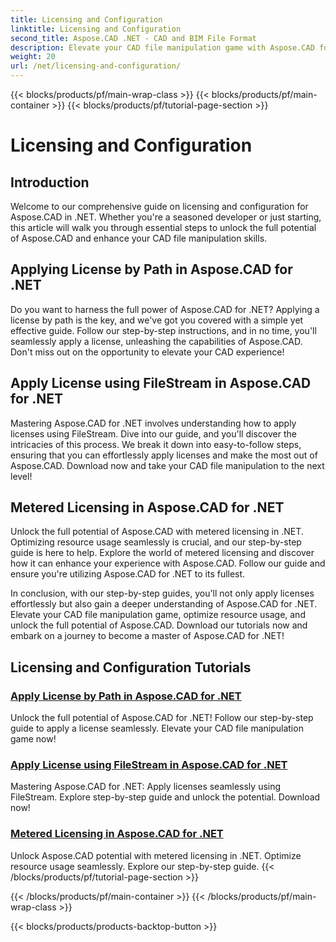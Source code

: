 ```yaml
---
title: Licensing and Configuration
linktitle: Licensing and Configuration
second_title: Aspose.CAD .NET - CAD and BIM File Format
description: Elevate your CAD file manipulation game with Aspose.CAD for .NET! Apply licenses seamlessly using FileStream or by path with our step-by-step tutorials. 
weight: 20
url: /net/licensing-and-configuration/
---
```


{{< blocks/products/pf/main-wrap-class >}}
{{< blocks/products/pf/main-container >}}
{{< blocks/products/pf/tutorial-page-section >}}

# Licensing and Configuration


## Introduction

Welcome to our comprehensive guide on licensing and configuration for Aspose.CAD in .NET. Whether you're a seasoned developer or just starting, this article will walk you through essential steps to unlock the full potential of Aspose.CAD and enhance your CAD file manipulation skills.

## Applying License by Path in Aspose.CAD for .NET

Do you want to harness the full power of Aspose.CAD for .NET? Applying a license by path is the key, and we've got you covered with a simple yet effective guide. Follow our step-by-step instructions, and in no time, you'll seamlessly apply a license, unleashing the capabilities of Aspose.CAD. Don't miss out on the opportunity to elevate your CAD experience!

## Apply License using FileStream in Aspose.CAD for .NET

Mastering Aspose.CAD for .NET involves understanding how to apply licenses using FileStream. Dive into our guide, and you'll discover the intricacies of this process. We break it down into easy-to-follow steps, ensuring that you can effortlessly apply licenses and make the most out of Aspose.CAD. Download now and take your CAD file manipulation to the next level!

## Metered Licensing in Aspose.CAD for .NET

Unlock the full potential of Aspose.CAD with metered licensing in .NET. Optimizing resource usage seamlessly is crucial, and our step-by-step guide is here to help. Explore the world of metered licensing and discover how it can enhance your experience with Aspose.CAD. Follow our guide and ensure you're utilizing Aspose.CAD for .NET to its fullest.

In conclusion, with our step-by-step guides, you'll not only apply licenses effortlessly but also gain a deeper understanding of Aspose.CAD for .NET. Elevate your CAD file manipulation game, optimize resource usage, and unlock the full potential of Aspose.CAD. Download our tutorials now and embark on a journey to become a master of Aspose.CAD for .NET!
## Licensing and Configuration Tutorials
### [Apply License by Path in Aspose.CAD for .NET](./apply-license-by-path/)
 Unlock the full potential of Aspose.CAD for .NET! Follow our step-by-step guide to apply a license seamlessly. Elevate your CAD file manipulation game now!
### [Apply License using FileStream in Aspose.CAD for .NET](./apply-license-using-filestream/)
Mastering Aspose.CAD for .NET: Apply licenses seamlessly using FileStream. Explore step-by-step guide and unlock the potential. Download now!
### [Metered Licensing in Aspose.CAD for .NET](./metered-licensing/)
Unlock Aspose.CAD potential with metered licensing in .NET. Optimize resource usage seamlessly. Explore our step-by-step guide.
{{< /blocks/products/pf/tutorial-page-section >}}

{{< /blocks/products/pf/main-container >}}
{{< /blocks/products/pf/main-wrap-class >}}

{{< blocks/products/products-backtop-button >}}
